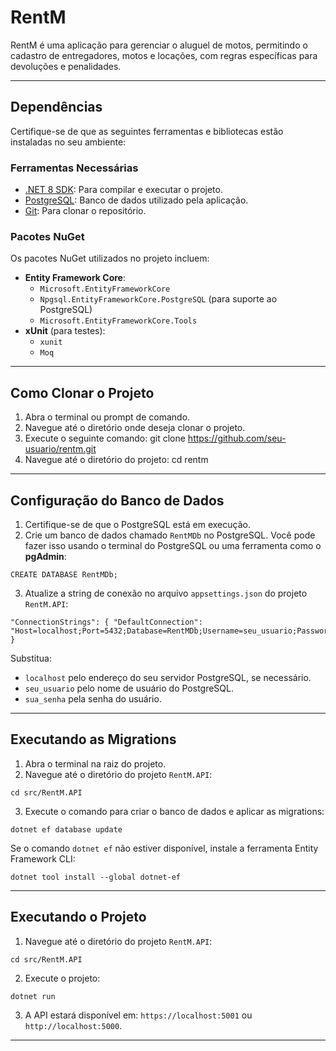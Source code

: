 # **RentM**

RentM é uma aplicação para gerenciar o aluguel de motos, permitindo o cadastro de entregadores, motos e locações, com regras específicas para devoluções e penalidades.

---

## **Dependências**

Certifique-se de que as seguintes ferramentas e bibliotecas estão instaladas no seu ambiente:

### **Ferramentas Necessárias**
- [.NET 8 SDK](https://dotnet.microsoft.com/download/dotnet/8.0): Para compilar e executar o projeto.
- [PostgreSQL](https://www.postgresql.org/): Banco de dados utilizado pela aplicação.
- [Git](https://git-scm.com/): Para clonar o repositório.

### **Pacotes NuGet**
Os pacotes NuGet utilizados no projeto incluem:
- **Entity Framework Core**:
  - `Microsoft.EntityFrameworkCore`
  - `Npgsql.EntityFrameworkCore.PostgreSQL` (para suporte ao PostgreSQL)
  - `Microsoft.EntityFrameworkCore.Tools`
- **xUnit** (para testes):
  - `xunit`
  - `Moq`

---

## **Como Clonar o Projeto**

1. Abra o terminal ou prompt de comando.
2. Navegue até o diretório onde deseja clonar o projeto.
3. Execute o seguinte comando: git clone https://github.com/seu-usuario/rentm.git
4. Navegue até o diretório do projeto: cd rentm

   
---

## **Configuração do Banco de Dados**

1. Certifique-se de que o PostgreSQL está em execução.
2. Crie um banco de dados chamado `RentMDb` no PostgreSQL. Você pode fazer isso usando o terminal do PostgreSQL ou uma ferramenta como o **pgAdmin**:
```
CREATE DATABASE RentMDb;
```
3. Atualize a string de conexão no arquivo `appsettings.json` do projeto `RentM.API`:
```
"ConnectionStrings": { "DefaultConnection": "Host=localhost;Port=5432;Database=RentMDb;Username=seu_usuario;Password=sua_senha" }
```

   Substitua:
   - `localhost` pelo endereço do seu servidor PostgreSQL, se necessário.
   - `seu_usuario` pelo nome de usuário do PostgreSQL.
   - `sua_senha` pela senha do usuário.

---

## **Executando as Migrations**

1. Abra o terminal na raiz do projeto.
2. Navegue até o diretório do projeto `RentM.API`:
```
cd src/RentM.API
```
3. Execute o comando para criar o banco de dados e aplicar as migrations:
```
dotnet ef database update
```
Se o comando `dotnet ef` não estiver disponível, instale a ferramenta Entity Framework CLI:
```
dotnet tool install --global dotnet-ef
```

---

## **Executando o Projeto**

1. Navegue até o diretório do projeto `RentM.API`:
```
cd src/RentM.API
```
2. Execute o projeto:
```
dotnet run
```

3. A API estará disponível em: `https://localhost:5001` ou `http://localhost:5000`.

---
   
   

   
